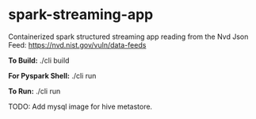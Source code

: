 # spark-streaming-app
Containerized spark structured streaming app reading from the Nvd Json Feed:
    https://nvd.nist.gov/vuln/data-feeds

**To Build:**
    ./cli build

**For Pyspark Shell:**
    ./cli run

**To Run:**
    ./cli run


TODO: Add mysql image for hive metastore.